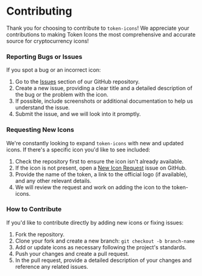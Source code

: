 # Contributing

Thank you for choosing to contribute to `token-icons`! We appreciate your contributions to making Token Icons the most comprehensive and accurate source for cryptocurrency icons!

### Reporting Bugs or Issues

If you spot a bug or an incorrect icon:

1. Go to the [Issues](https://github.com/0xa3k5/token-icons/issues) section of our GitHub repository.
2. Create a new issue, providing a clear title and a detailed description of the bug or the problem with the icon.
3. If possible, include screenshots or additional documentation to help us understand the issue.
4. Submit the issue, and we will look into it promptly.

### Requesting New Icons

We're constantly looking to expand `token-icons` with new and updated icons. If there's a specific icon you'd like to see included:

1. Check the repository first to ensure the icon isn't already available.
2. If the icon is not present, open a [New Icon Request](https://github.com/0xa3k5/token-icons/issues/new?assignees=&labels=icon-request&template=icon-request.md&title=%5BICON+REQUEST%5D) issue on GitHub.
3. Provide the name of the token, a link to the official logo (if available), and any other relevant details.
4. We will review the request and work on adding the icon to the token-icons.

### How to Contribute

If you'd like to contribute directly by adding new icons or fixing issues:

1. Fork the repository.
2. Clone your fork and create a new branch: `git checkout -b branch-name`
3. Add or update icons as necessary following the project's standards.
4. Push your changes and create a pull request.
5. In the pull request, provide a detailed description of your changes and reference any related issues.
